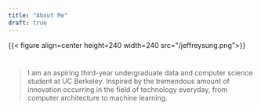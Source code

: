 ```yaml
---
title: "About Me"
draft: true
---
```


{{< figure align=center height=240 width=240 src="/jeffreysung.png">}}


#
# 
# 
> I am an aspiring third-year undergraduate data and computer science student at UC Berkeley. Inspired by the tremendous amount of innovation occurring in the field of technology everyday, from computer architecture to machine learning.
